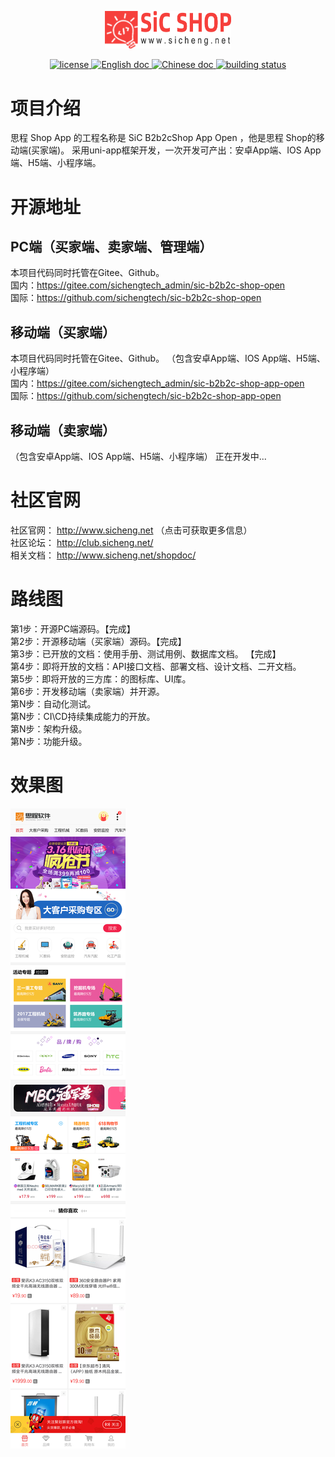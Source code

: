 <p align="center">
    <a href="https://www.sicheng.net">
        <img alt="SiC B2B2c Shop Logo" src="./docs/images/logo-400x120@x2.png" width="40%" />
    </a>
</p>
<p align="center">
    <a href="https://gitee.com/sichengtech_admin/sic-b2b2c-shop-open/blob/main/LICENSE">
        <img alt="license" src="https://img.shields.io/badge/license-MulanPubL--2.0-blue" />
    </a>
    <a href="http://www.sicheng.net/shopdoc/">
        <img alt="English doc" src="https://img.shields.io/badge/docs-English-blue" />
    </a>
    <a href="http://www.sicheng.net/shopdoc/">
        <img alt="Chinese doc" src="https://img.shields.io/badge/文档-简体中文-blue" />
    </a>
    <a href="#">
        <img alt="building status" src="https://img.shields.io/badge/build-成功-blue" />
    </a>
</p>

# 项目介绍
思程 Shop App 的工程名称是 SiC B2b2cShop App Open ，他是思程 Shop的移动端(买家端)。 采用uni-app框架开发，一次开发可产出：安卓App端、IOS App端、H5端、小程序端。  

# 开源地址
## PC端（买家端、卖家端、管理端）
本项目代码同时托管在Gitee、Github。  
国内：https://gitee.com/sichengtech_admin/sic-b2b2c-shop-open       
国际：https://github.com/sichengtech/sic-b2b2c-shop-open  

## 移动端（买家端）
本项目代码同时托管在Gitee、Github。   （包含安卓App端、IOS App端、H5端、小程序端）      
国内：https://gitee.com/sichengtech_admin/sic-b2b2c-shop-app-open      
国际：https://github.com/sichengtech/sic-b2b2c-shop-app-open

## 移动端（卖家端）
（包含安卓App端、IOS App端、H5端、小程序端）
正在开发中...  

# 社区官网
社区官网： http://www.sicheng.net   （点击可获取更多信息）    
社区论坛： http://club.sicheng.net/   
相关文档： http://www.sicheng.net/shopdoc/    


# 路线图
第1步：开源PC端源码。【完成】    
第2步：开源移动端（买家端）源码。【完成】  
第3步：已开放的文档：使用手册、测试用例、数据库文档。 【完成】     
第4步：即将开放的文档：API接口文档、部署文档、设计文档、二开文档。  
第5步：即将开放的三方库：的图标库、UI库。   
第6步：开发移动端（卖家端）并开源。  
第N步：自动化测试。  
第N步：CI\CD持续集成能力的开放。  
第N步：架构升级。  
第N步：功能升级。  


# 效果图
![思程 Shop App效果图](./docs/images/app.png "思程 Shop App效果图")




